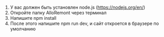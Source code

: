 1. У вас должен быть установлен node.js (https://nodejs.org/en/)
2. Откройте папку AlloRemont через терминал
3. Напишите npm install
4. После этого напишите npm run dev, и сайт откроется в браузере по умолчанию